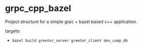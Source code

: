 # grpc_cpp_bazel

Project structure for a simple grpc + bazel based c++ application.

targets:
 * `bazel build greeter_server greeter_client dev_comp_db`
